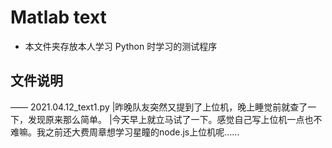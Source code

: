 # Matlab text
 - 本文件夹存放本人学习 Python 时学习的测试程序

## 文件说明
—— 2021.04.12_text1.py        |昨晚队友突然又提到了上位机，晚上睡觉前就查了一下，发现原来那么简单。
		|今天早上就立马试了一下。感觉自己写上位机一点也不难嘛。我之前还大费周章想学习星瞳的node.js上位机呢……